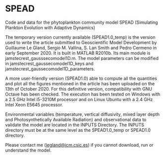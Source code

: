 # SPEAD
Code and data for the phytoplankton community model SPEAD (Simulating Plankton Evolution with Adaptive Dynamics)

The temporary version currently available (SPEAD1.0_temp) is the version used to write the article submitted to Geoscientific Model Development by Guillaume Le Gland, Sergio M. Vallina, S. Lan Smith and Pedro Cermeno in early September 2020. It is built in MATLAB R2010b.
Its main module is jamstecrest_gausssecomodel1D.m. The model parameters can be modified in jamstecrest_gaussecomodel1D_keys and jamstecrest_gaussecomodel1D_parameters. 

A more user-friendly version (SPEAD1.0) able to compute all the quantities and plot all the figures mentioned in the article has been uploaded on the 13th of October 2020. For this definitive version, compatibility with GNU Octave has been checked. The execution has been tested on Windows with a 2.5 GHz Intel i5-3210M processor and on Linux Ubuntu with a 2.4 GHz Intel Xeon E5645 processor.

Environmental variables (temperature, vertical diffusivity, mixed layer depth and Photosynthetically Available Radiation) and observational data to validate the model are located in the INPUTS Directory. The INPUTS directory must be at the same level as the SPEAD1.0_temp or SPEAD1.0 directory.

Please contact me (legland@icm.csic.es) if you cannot download, run or understand the model.
